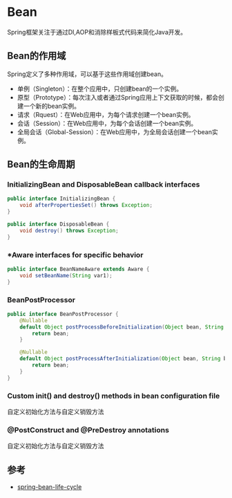 # Bean

Spring框架关注于通过DI,AOP和消除样板式代码来简化Java开发。

## Bean的作用域

Spring定义了多种作用域，可以基于这些作用域创建bean。
- 单例（Singleton）：在整个应用中，只创建bean的一个实例。 
- 原型（Prototype）：每次注入或者通过Spring应用上下文获取的时候，都会创建一个新的bean实例。 
- 请求（Rquest）：在Web应用中，为每个请求创建一个bean实例。
- 会话（Session）：在Web应用中，为每个会话创建一个bean实例。
- 全局会话（Global-Session）：在Web应用中，为全局会话创建一个bean实例。

## Bean的生命周期

### InitializingBean and DisposableBean callback interfaces

```Java
public interface InitializingBean {
    void afterPropertiesSet() throws Exception;
}

public interface DisposableBean {
    void destroy() throws Exception;
}

```

### *Aware interfaces for specific behavior
```Java
public interface BeanNameAware extends Aware {
    void setBeanName(String var1);
}

```

### BeanPostProcessor

```Java
public interface BeanPostProcessor {
    @Nullable
    default Object postProcessBeforeInitialization(Object bean, String beanName) throws BeansException {
        return bean;
    }

    @Nullable
    default Object postProcessAfterInitialization(Object bean, String beanName) throws BeansException {
        return bean;
    }
}
```
### Custom init() and destroy() methods in bean configuration file

自定义初始化方法与自定义销毁方法
### @PostConstruct and @PreDestroy annotations

自定义初始化方法与自定义销毁方法

## 参考
- [spring-bean-life-cycle](https://howtodoinjava.com/spring-core/spring-bean-life-cycle/)
